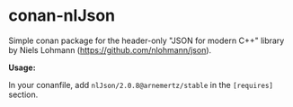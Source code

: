 # conan-nlJson

Simple conan package for the header-only "JSON for modern C++" library by Niels Lohmann (https://github.com/nlohmann/json).

**Usage:**

In your conanfile, add `nlJson/2.0.8@arnemertz/stable` in the `[requires]` section.

